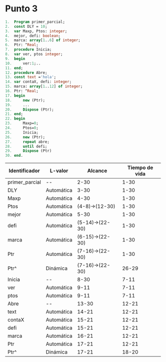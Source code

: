 # Punto 3
```Pascal
1.  Program primer_parcial;
2.  const DLY = 10;
3.  var Maxp, Ptos: integer;
4.  mejor, defi: boolean;
5.  marca: array[1..6] of integer;
6.  Ptr: ^Real;
7.  procedure Inicia;
8.  var ver, ptos integer;
9.  begin 
10.     ver:1;..
11. end; 
12. procedure Abre;
13. const text ='hola';
14. var contaX, defi: integer;
15. marca: array[1..12] of integer;
16. Ptr: ^Real;
17. begin 
18.     new (Ptr);
19.     ...
20.     Dispose (Ptr);
21. end;
22. begin
23.     Maxp=0;
24.     Ptos=0;
25.     Inicia;
26.     new (Ptr);
27.     repeat abre;
28.     until defi;
29.     Dispose (Ptr)
30. end.
```
|Identificador|L-valor|Alcance|Tiempo de vida|
|-------------|-------|-------|-------------|
|primer_parcial|--|2-30|1-30|
|DLY | Automática|3-30|1-30|
|Maxp| Automática|4-30|1-30|
|Ptos| Automática|(4-8)->(12-30)|1-30|
|mejor| Automática|5-30|1-30|
|defi| Automática|(5-14)->(22-30)|1-30|
|marca| Automática|(6-15)->(22-30)|1-30|
|Ptr| Automática|(7-16)->(22-30)|1-30|
|Ptr^|Dinámica|(7-16)->(22-30)|26-29|
|Inicia|--|8-30|7-11|
|ver|Automática|9-11|7-11|
|ptos|Automática|9-11|7-11|
|Abre|--|13-30|12-21|
|text|Automática|14-21|12-21|
|contaX|Automática|15-21|12-21|
|defi|Automática|15-21|12-21|
|marca|Automática|16-21|12-21|
|Ptr|Automática|17-21|12-21|
|Ptr^|Dinámica|17-21|18-20|




